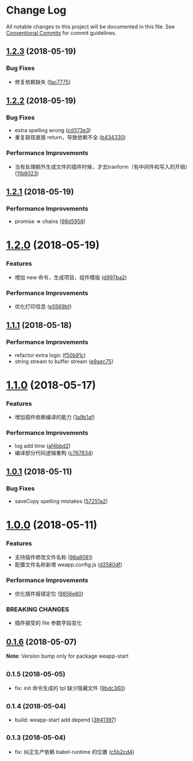 # Change Log

All notable changes to this project will be documented in this file.
See [Conventional Commits](https://conventionalcommits.org) for commit guidelines.

<a name="1.2.3"></a>
## [1.2.3](https://github.com/tolerance-go/weapp-cli/compare/weapp-start@1.2.2...weapp-start@1.2.3) (2018-05-19)


### Bug Fixes

* 修复依赖缺失 ([fac7775](https://github.com/tolerance-go/weapp-cli/commit/fac7775))




<a name="1.2.2"></a>
## [1.2.2](https://github.com/tolerance-go/weapp-cli/compare/weapp-start@1.2.1...weapp-start@1.2.2) (2018-05-19)


### Bug Fixes

* extra spelling wrong ([cd373e3](https://github.com/tolerance-go/weapp-cli/commit/cd373e3))
* 重复路径直接 return，导致依赖不全 ([b434330](https://github.com/tolerance-go/weapp-cli/commit/b434330))


### Performance Improvements

* 当有处理额外生成文件的插件时候，才去tranform（有中间件和写入的开销） ([11b8023](https://github.com/tolerance-go/weapp-cli/commit/11b8023))




<a name="1.2.1"></a>
## [1.2.1](https://github.com/tolerance-go/weapp-cli/compare/weapp-start@1.2.0...weapp-start@1.2.1) (2018-05-19)


### Performance Improvements

* promise => chains ([98d5958](https://github.com/tolerance-go/weapp-cli/commit/98d5958))




<a name="1.2.0"></a>
# [1.2.0](https://github.com/tolerance-go/weapp-cli/compare/weapp-start@1.1.1...weapp-start@1.2.0) (2018-05-19)


### Features

* 增加 new 命令，生成项目，组件模版 ([d997ba2](https://github.com/tolerance-go/weapp-cli/commit/d997ba2))


### Performance Improvements

* 优化打印信息 ([e5569bf](https://github.com/tolerance-go/weapp-cli/commit/e5569bf))




<a name="1.1.1"></a>
## [1.1.1](https://github.com/tolerance-go/weapp-cli/compare/weapp-start@1.1.0...weapp-start@1.1.1) (2018-05-18)


### Performance Improvements

* refactor extra logic ([f50b91c](https://github.com/tolerance-go/weapp-cli/commit/f50b91c))
* string stream to buffer stream ([e9aec75](https://github.com/tolerance-go/weapp-cli/commit/e9aec75))




<a name="1.1.0"></a>
# [1.1.0](https://github.com/tolerance-go/weapp-cli/compare/weapp-start@1.0.1...weapp-start@1.1.0) (2018-05-17)


### Features

* 增加插件依赖编译的能力 ([1a9b1af](https://github.com/tolerance-go/weapp-cli/commit/1a9b1af))


### Performance Improvements

* log add time ([af4bbd2](https://github.com/tolerance-go/weapp-cli/commit/af4bbd2))
* 编译部分代码逻辑重构 ([c767834](https://github.com/tolerance-go/weapp-cli/commit/c767834))




<a name="1.0.1"></a>
## [1.0.1](https://github.com/tolerance-go/weapp-cli/compare/weapp-start@1.0.0...weapp-start@1.0.1) (2018-05-11)


### Bug Fixes

* saveCopy spelling mistakes ([57251a2](https://github.com/tolerance-go/weapp-cli/commit/57251a2))




<a name="1.0.0"></a>
# [1.0.0](https://github.com/tolerance-go/weapp-cli/compare/weapp-start@0.1.6...weapp-start@1.0.0) (2018-05-11)


### Features

* 支持插件修改文件名称 ([98a8081](https://github.com/tolerance-go/weapp-cli/commit/98a8081))
* 配置文件名称新增 weapp.config.js ([d2580df](https://github.com/tolerance-go/weapp-cli/commit/d2580df))


### Performance Improvements

* 优化插件报错定位 ([9856e80](https://github.com/tolerance-go/weapp-cli/commit/9856e80))


### BREAKING CHANGES

* 插件接受的 file 参数字段变化




<a name="0.1.6"></a>
## [0.1.6](https://github.com/tolerance-go/weapp-cli/compare/weapp-start@0.1.5...weapp-start@0.1.6) (2018-05-07)




**Note:** Version bump only for package weapp-start

<a name="0.1.5"></a>
## <small>0.1.5 (2018-05-05)</small>

* fix: init 命令生成的 tpl 缺少隐藏文件 ([9bdc360](https://github.com/tolerance-go/weapp-cli/commit/9bdc360))




<a name="0.1.4"></a>
## <small>0.1.4 (2018-05-04)</small>

* build: weapp-start add depend ([3941397](https://github.com/tolerance-go/weapp-cli/commit/3941397))




<a name="0.1.3"></a>
## <small>0.1.3 (2018-05-04)</small>

* fix: 纠正生产依赖 babel-runtime 的位置 ([c5b2cd4](https://github.com/tolerance-go/weapp-cli/commit/c5b2cd4))

